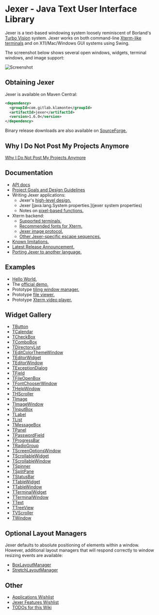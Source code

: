 Jexer - Java Text User Interface Library
========================================

Jexer is a text-based windowing system loosely reminiscent of
Borland's [Turbo Vision](http://en.wikipedia.org/wiki/Turbo_Vision)
system.  Jexer works on both command-line [Xterm-like
terminals](terminals) and on X11/Mac/Windows GUI systems using Swing.

The screenshot below shows several open windows, widgets, terminal
windows, and image support:

![Screenshot](https://gitlab.com/AutumnMeowMeow/jexer/raw/master/screenshots/new_demo1.png)



Obtaining Jexer
---------------

Jexer is available on Maven Central:

```xml
<dependency>
  <groupId>com.gitlab.klamonte</groupId>
  <artifactId>jexer</artifactId>
  <version>1.6.0</version>
</dependency>
```

Binary release downloads are also available on
[SourceForge.](https://sourceforge.net/projects/jexer/files/jexer/)


Why I Do Not Post My Projects Anymore
-------------------------------------

[Why I Do Not Post My Projects Anymore](no-release-announcements)


Documentation
-------------

* [API docs](https://jexer.sourceforge.io/apidocs/api/index.html)
* [Project Goals and Design Guidelines](dev-standards)
* Writing Jexer applications:
  - Jexer's [high-level design.](high-level-design)
  - Jexer [java.lang.System properties.](jexer system properties)
  - Notes on [pixel-based functions.](pixel-operations)
* Xterm backend:
  - [Supported terminals.](terminals)
  - [Recommended fonts for Xterm.](fonts)
  - [Jexer image protocol.](jexer-images)
  - [Other Jexer-specific escape sequences.](jexer-sequences)
* [Known limitations.](limitations)
* [Latest Release Announcement.](latest-release)
* [Porting Jexer to another language.](porting)



Examples
--------

* [Hello World.](hello-world)
* The [official demo.](demo-application)
* Prototype [tiling window manager.](example-tiling-wm)
* Prototype [file viewer.](example-image-viewer)
* Prototype [Xterm video player.](example-xterm-video-player)



Widget Gallery
--------------

* [TButton](widget-tbutton)
* [TCalendar](widget-tcalendar)
* [TCheckBox](widget-tcheckbox)
* [TComboBox](widget-tcombobox)
* [TDirectoryList](widget-tdirectorylist)
* [TEditColorThemeWindow](widget-teditcolorthemewindow)
* [TEditorWidget](widget-teditorwidget)
* [TEditorWindow](widget-teditorwindow)
* [TExceptionDialog](widget-texceptiondialog)
* [TField](widget-tfield)
* [TFileOpenBox](widget-tfileopenbox)
* [TFontChooserWindow](widget-tfontchooserwindow)
* [THelpWindow](widget-thelpwindow)
* [THScroller](widget-thscroller)
* [TImage](widget-timage)
* [TImageWindow](widget-timagewindow)
* [TInputBox](widget-tinputbox)
* [TLabel](widget-tlabel)
* [TList](widget-tlist)
* [TMessageBox](widget-tmessagebox)
* [TPanel](widget-tpanel)
* [TPasswordField](widget-tpasswordfield)
* [TProgressBar](widget-tprogressbar)
* [TRadioGroup](widget-tradiogroup)
* [TScreenOptionsWindow](widget-tscreenoptionswindow)
* [TScrollableWidget](widget-tscrollablewidget)
* [TScrollableWindow](widget-tscrollablewindow)
* [TSpinner](widget-tspinner)
* [TSplitPane](widget-tsplitpane)
* [TStatusBar](widget-tstatusbar)
* [TTableWidget](widget-ttablewidget)
* [TTableWindow](widget-ttablewindow)
* [TTerminalWidget](widget-tterminalwidget)
* [TTerminalWindow](widget-tterminalwindow)
* [TText](widget-ttext)
* [TTreeView](widget-ttreeview)
* [TVScroller](widget-tvscroller)
* [TWindow](widget-twindow)


Optional Layout Managers
------------------------

Jexer defaults to absolute positioning of elements within a window.
However, additional layout managers that will respond correctly to
window resizing events are available:

* [BoxLayoutManager](layout-box)
* [StretchLayoutManager](layout-stretch)


Other
-----

* [Applications Wishlist](apps-wishlist)
* [Jexer Features Wishlist](wishlist)
* [TODOs for this Wiki](Wiki-TODO-List)
